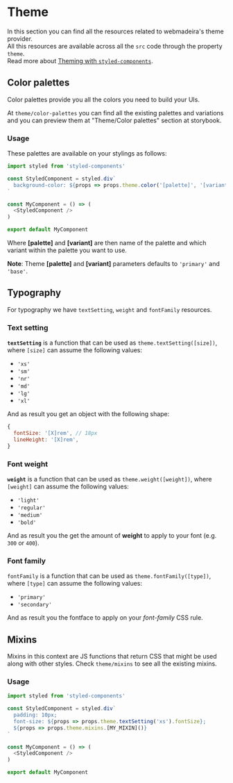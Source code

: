 # Theme

In this section you can find all the resources related to webmadeira's theme provider.  
All this resources are available across all the `src` code through the property `theme`.  
Read more about [Theming with `styled-components`](https://www.styled-components.com/docs/advanced).

## Color palettes

Color palettes provide you all the colors you need to build your UIs.

At `theme/color-palettes` you can find all the existing palettes and variations and you can preview them at "Theme/Color palettes" section at storybook.

### Usage

These palettes are available on your stylings as follows:

~~~js
import styled from 'styled-components'

const StyledComponent = styled.div`
  background-color: ${props => props.theme.color('[palette]', '[variant]')}
`

const MyComponent = () => (
  <StyledComponent />
)

export default MyComponent
~~~

Where **[palette]** and **[variant]** are then name of the palette and which variant within the palette you want to use.

**Note**: Theme **[palette]** and **[variant]** parameters defaults to `'primary'` and `'base'`.

## Typography

For typography we have `textSetting`, `weight` and `fontFamily` resources.

### Text setting

**`textSetting`** is a function that can be used as `theme.textSetting([size])`, where `[size]` can assume the following values:

* `'xs'`
* `'sm'`
* `'nr'`
* `'md'`
* `'lg'`
* `'xl'`

And as result you get an object with the following shape:  
~~~js
{
  fontSize: '[X]rem', // 18px
  lineHeight: '[X]rem',
}
~~~

### Font weight

**`weight`** is a function that can be used as `theme.weight([weight])`, where `[weight]` can assume the following values:

* `'light'`
* `'regular'`
* `'medium'`
* `'bold'`

And as result you the get the amount of **weight** to apply to your font (e.g. `300` or `400`).

### Font family

`fontFamily` is a function that can be used as `theme.fontFamily([type])`, where `[type]` can assume the following values:

* `'primary'`
* `'secondary'`

And as result you the fontface to apply on your *font-family* CSS rule.

## Mixins

Mixins in this context are JS functions that return CSS that might be used along with other styles. Check `theme/mixins` to see all the existing mixins.

### Usage

~~~js
import styled from 'styled-components'

const StyledComponent = styled.div`
  padding: 10px;
  font-size: ${props => props.theme.textSetting('xs').fontSize};
  ${props => props.theme.mixins.[MY_MIXIN]()}
`

const MyComponent = () => (
  <StyledComponent />
)

export default MyComponent
~~~